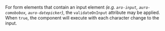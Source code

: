 For form elements that contain an input element _(e.g. `aro-input`, `auro-comobobox`, `auro-datepicker`)_, the `validateOnInput` attribute may be applied. When `true`, the component will execute with each character change to the input.
